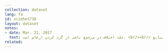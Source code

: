 ```yaml
---
collection: dataset
lang: fa
id: sciehe1738
layout: dataset
notes: 
- date: Mar. 21, 2017
  text: علت اختلاف در سرجمع ناشی از گرد كردن ارقام است. <br/><br/> منابع <br/> داده‌های مربوط به سالهای ۱۳۸۴ تا ۱۳۹۴ به ترتیب از لینک‌های زیر استخراج شده است. <br/> <a href='http&#58;/www.amar.org.ir/Portals/0/Files/abstract/1394/ch_ntank_94.pdf'> ۱۳۹۴ </a> <br/> <a href='http&#58;//www.amar.org.ir/Portals/0/Files/abstract/1393/ch_ntank_93.pdf'> ۱۳۹۳ </a> <br/> <a href='http&#58;//iod.dataset.s3.amazonaws.com/Sources/IOD156.pdf'> ۱۳۹۲ </a> <br/> <a href='http&#58;/iod.dataset.s3.amazonaws.com/Sources/IOD155.pdf'> ۱۳۹۱ </a> <br/> <a href='http&#58;/iod.dataset.s3.amazonaws.com/Sources/IOD012.pdf'> ۱۳۹۰ </a> <br/> <a href='http&#58;/iod.dataset.s3.amazonaws.com/Sources/IOD011.pdf'> ۱۳۸۹ </a> <br/> <a href='http&#58;/iod.dataset.s3.amazonaws.com/Sources/IOD010.pdf'> ۱۳۸۸ </a> <br/> <a href='http&#58;/iod.dataset.s3.amazonaws.com/Sources/IOD009.pdf'> ۱۳۸۴ - ۱۳۸۷ </a> <br/>
related:
---
```

